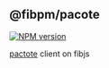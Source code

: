 ## @fibpm/pacote

[![NPM version](https://img.shields.io/npm/v/@fibpm/pacote.svg)](https://www.npmjs.org/package/@fibpm/pacote)

[pactote](https://www.npmjs.com/package/pacote) client on fibjs